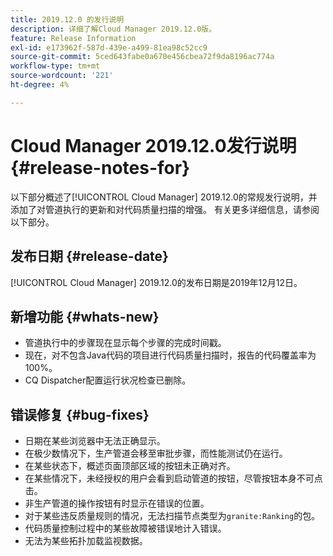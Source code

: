 ```yaml
---
title: 2019.12.0 的发行说明
description: 详细了解Cloud Manager 2019.12.0版。
feature: Release Information
exl-id: e173962f-587d-439e-a499-81ea98c52cc9
source-git-commit: 5ced643fabe0a670e456cbea72f9da8196ac774a
workflow-type: tm+mt
source-wordcount: '221'
ht-degree: 4%

---
```


# Cloud Manager 2019.12.0发行说明 {#release-notes-for}

以下部分概述了[!UICONTROL Cloud Manager] 2019.12.0的常规发行说明，并添加了对管道执行的更新和对代码质量扫描的增强。
有关更多详细信息，请参阅以下部分。

## 发布日期 {#release-date}

[!UICONTROL Cloud Manager] 2019.12.0的发布日期是2019年12月12日。

## 新增功能 {#whats-new}

* 管道执行中的步骤现在显示每个步骤的完成时间戳。
* 现在，对不包含Java代码的项目进行代码质量扫描时，报告的代码覆盖率为100%。
* CQ Dispatcher配置运行状况检查已删除。

## 错误修复 {#bug-fixes}

* 日期在某些浏览器中无法正确显示。
* 在极少数情况下，生产管道会移至审批步骤，而性能测试仍在运行。
* 在某些状态下，概述页面顶部区域的按钮未正确对齐。
* 在某些情况下，未经授权的用户会看到启动管道的按钮，尽管按钮本身不可点击。
* 非生产管道的操作按钮有时显示在错误的位置。
* 对于某些违反质量规则的情况，无法扫描节点类型为`granite:Ranking`的包。
* 代码质量控制过程中的某些故障被错误地计入错误。
* 无法为某些拓扑加载监视数据。
